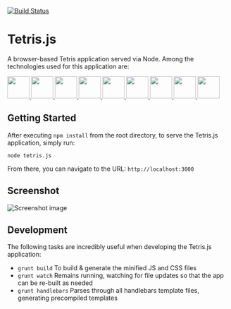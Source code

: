 [![Build Status](https://travis-ci.org/Daynesh/tetris.js.svg?branch=master)](https://travis-ci.org/Daynesh/tetris.js)

Tetris.js
=========

A browser-based Tetris application served via Node.  Among the technologies used for this application are:

<a href="http://gruntjs.com/" target="_blank" title="Grunt">
  <img height="50" src="http://gruntjs.com/img/grunt-logo-no-wordmark.svg"/>
</a>
<a href="http://handlebarsjs.com/" target="_blank" title="Handlebars.js">
  <img height="50" src="http://gruntjs.com/img/logo-handlebars.jpg">
</a>
<a href="https://developer.mozilla.org/en-US/docs/Web/API/Canvas_API" target="_blank" title="HTML5 Canvas">
  <img height="50" src="http://upload.wikimedia.org/wikipedia/commons/1/1f/Html5_canvas_logo.png">
</a>
<a href="http://requirejs.org/" target="_blank" title="RequireJS">
  <img height="50" src="http://gruntjs.com/img/logo-requirejs.jpg">
</a>
<a href="http://sass-lang.com/" target="_blank" title="Sass">
  <img height="50" src="http://gruntjs.com/img/logo-sass.jpg">
</a>
<a href="http://expressjs.com/" target="_blank" title="Express">
  <img height="50" src="http://creator.cotapon.org/wp-content/uploads/2012/07/nodejs_express.jpg">
</a>
<a href="http://www.jshint.com/" target="_blank" title="JSHint">
  <img height="50" src="http://gruntjs.com/img/logo-jshint.jpg">
</a>
<a href="http://jquery.com/" target="_blank" title="jQuery">
  <img height="50" src="http://upload.wikimedia.org/wikipedia/en/9/9e/JQuery_logo.svg">
</a>
<a href="http://underscorejs.org/" target="_blank" title="Underscore.js">
  <img height="50" src="http://underscorejs.org/docs/images/underscore.png">
</a>


## Getting Started
After executing `npm install` from the root directory, to serve the Tetris.js application, simply run:
```
node tetris.js
```
From there, you can navigate to the URL: `http://localhost:3000`

## Screenshot
![Screenshot image](/../screenshots/game-screenshot.png)

## Development
The following tasks are incredibly useful when developing the Tetris.js application:

- `grunt build` To build & generate the minified JS and CSS files
- `grunt watch` Remains running, watching for file updates so that the app can be re-built as needed
- `grunt handlebars` Parses through all handlebars template files, generating precompiled templates
